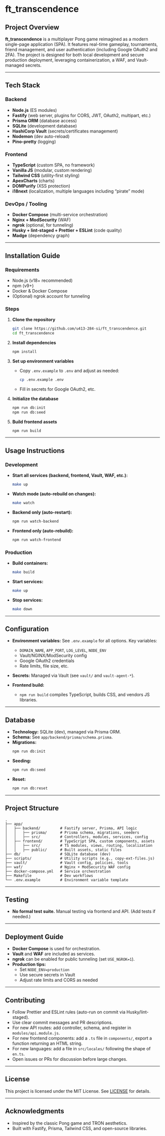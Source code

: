 # ft_transcendence

## Project Overview

**ft_transcendence** is a multiplayer Pong game reimagined as a modern single-page application (SPA). It features real-time gameplay, tournaments, friend management, and user authentication (including Google OAuth2 and 2FA). The project is designed for both local development and secure production deployment, leveraging containerization, a WAF, and Vault-managed secrets.

---

## Tech Stack

### Backend

- **Node.js** (ES modules)
- **Fastify** (web server, plugins for CORS, JWT, OAuth2, multipart, etc.)
- **Prisma ORM** (database access)
- **SQLite** (development database)
- **HashiCorp Vault** (secrets/certificates management)
- **Nodemon** (dev auto-reload)
- **Pino-pretty** (logging)

### Frontend

- **TypeScript** (custom SPA, no framework)
- **Vanilla JS** (modular, custom rendering)
- **Tailwind CSS** (utility-first styling)
- **ApexCharts** (charts)
- **DOMPurify** (XSS protection)
- **i18next** (localization, multiple languages including “pirate” mode)

### DevOps / Tooling

- **Docker Compose** (multi-service orchestration)
- **Nginx + ModSecurity** (WAF)
- **ngrok** (optional, for tunneling)
- **Husky + lint-staged + Prettier + ESLint** (code quality)
- **Madge** (dependency graph)

---

## Installation Guide

### Requirements

- Node.js (v18+ recommended)
- npm (v9+)
- Docker & Docker Compose
- (Optional) ngrok account for tunneling

### Steps

1. **Clone the repository**

   ```bash
   git clone https://github.com/u413-284-si/ft_transcendence.git
   cd ft_transcendence
   ```

2. **Install dependencies**

   ```bash
   npm install
   ```

3. **Set up environment variables**

   - Copy `.env.example` to `.env` and adjust as needed:
     ```bash
     cp .env.example .env
     ```
   - Fill in secrets for Google OAuth2, etc.

4. **Initialize the database**

   ```bash
   npm run db:init
   npm run db:seed
   ```

5. **Build frontend assets**
   ```bash
   npm run build
   ```

---

## Usage Instructions

### Development

- **Start all services (backend, frontend, Vault, WAF, etc.):**
  ```bash
  make up
  ```
- **Watch mode (auto-rebuild on changes):**
  ```bash
  make watch
  ```
- **Backend only (auto-restart):**
  ```bash
  npm run watch-backend
  ```
- **Frontend only (auto-rebuild):**
  ```bash
  npm run watch-frontend
  ```

### Production

- **Build containers:**
  ```bash
  make build
  ```
- **Start services:**

  ```bash
  make up
  ```

- **Stop services:**
  ```bash
  make down
  ```

---

## Configuration

- **Environment variables:**
  See `.env.example` for all options. Key variables:

  - `DOMAIN_NAME`, `APP_PORT`, `LOG_LEVEL`, `NODE_ENV`
  - Vault/NGINX/ModSecurity config
  - Google OAuth2 credentials
  - Rate limits, file size, etc.

- **Secrets:**
  Managed via Vault (see `vault/` and `vault-agent-*`).

- **Frontend build:**
  - `npm run build` compiles TypeScript, builds CSS, and vendors JS libraries.

---

## Database

- **Technology:** SQLite (dev), managed via Prisma ORM.
- **Schema:** See `app/backend/prisma/schema.prisma`.
- **Migrations:**
  ```bash
  npm run db:init
  ```
- **Seeding:**
  ```bash
  npm run db:seed
  ```
- **Reset:**
  ```bash
  npm run db:reset
  ```

---

## Project Structure

```
.
├── app/
│   ├── backend/         # Fastify server, Prisma, API logic
│   │   ├── prisma/      # Prisma schema, migrations, seeders
│   │   ├── src/         # Controllers, modules, services, config
│   ├── frontend/        # TypeScript SPA, custom components, assets
│   │   ├── src/         # TS modules, views, routing, localization
│   │   ├── public/      # Built assets, static files
├── db/                  # SQLite database (dev)
├── scripts/             # Utility scripts (e.g., copy-ext-files.js)
├── vault/               # Vault config, policies, tools
├── waf/                 # Nginx + ModSecurity WAF config
├── docker-compose.yml   # Service orchestration
├── Makefile             # Dev workflows
└── .env.example         # Environment variable template
```

---

## Testing

- **No formal test suite.**
  Manual testing via frontend and API. (Add tests if needed.)

---

## Deployment Guide

- **Docker Compose** is used for orchestration.
- **Vault** and **WAF** are included as services.
- **ngrok** can be enabled for public tunneling (set `USE_NGROK=1`).
- **Production tips:**
  - Set `NODE_ENV=production`
  - Use secure secrets in Vault
  - Adjust rate limits and CORS as needed

---

## Contributing

- Follow Prettier and ESLint rules (auto-run on commit via Husky/lint-staged).
- Use clear commit messages and PR descriptions.
- For new API routes: add controller, schema, and register in `modules/api.module.js`.
- For new frontend components: add a `.ts` file in `components/`, export a function returning an HTML string.
- For new languages: add a file in `src/locales/` following the shape of `en.ts`.
- Open issues or PRs for discussion before large changes.

---

## License

This project is licensed under the MIT License. See [LICENSE](LICENSE) for details.

---

## Acknowledgments

- Inspired by the classic Pong game and TRON aesthetics.
- Built with Fastify, Prisma, Tailwind CSS, and open-source libraries.
